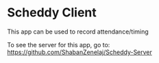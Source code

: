 # Scheddy Client
This app can be used to record attendance/timing

To see the server for this app, go to:
https://github.com/ShabanZenelaj/Scheddy-Server